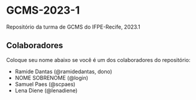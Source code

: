 # GCMS-2023-1
Repositório da turma de GCMS do IFPE-Recife, 2023.1

## Colaboradores
Coloque seu nome abaixo se você é um dos colaboradores do repositório:
* Ramide Dantas (@ramidedantas, dono)
* NOME SOBRENOME (@login)
* Samuel Paes (@scpaes)
* Lena Diene (@lenadiene)
